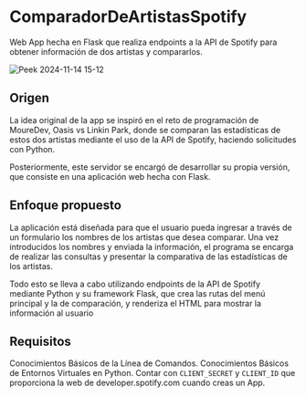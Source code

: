 # ComparadorDeArtistasSpotify
Web App hecha en Flask que realiza endpoints a la API de Spotify para obtener información de dos artistas y compararlos.

![Peek 2024-11-14 15-12](https://github.com/user-attachments/assets/9f708edf-c8aa-42fc-9bff-d16ca5bddd8a)

## Origen
La idea original de la app se inspiró en el reto de programación de MoureDev, Oasis vs Linkin Park, donde se comparan las estadísticas de estos dos artistas mediante el uso de la API de Spotify, haciendo solicitudes con Python.

Posteriormente, este servidor se encargó de desarrollar su propia versión, que consiste en una aplicación web hecha con Flask.

## Enfoque propuesto
La aplicación está diseñada para que el usuario pueda ingresar a través de un formulario los nombres de los artistas que desea comparar. Una vez introducidos los nombres y enviada la información, el programa se encarga de realizar las consultas y presentar la comparativa de las estadísticas de los artistas.

Todo esto se lleva a cabo utilizando endpoints de la API de Spotify mediante Python y su framework Flask, que crea las rutas del menú principal y la de comparación, y renderiza el HTML para mostrar la información al usuario

## Requisitos 
Conocimientos Básicos de la Línea de Comandos.
Conocimientos Básicos de Entornos Virtuales en Python.
Contar con `CLIENT_SECRET` y `CLIENT_ID` que proporciona la web de developer.spotify.com cuando creas un App.
